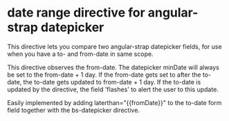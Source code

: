 date range directive for angular-strap datepicker
==================================================

This directive lets you compare two angular-strap datepicker fields, for use when you have a to- and from-date in same scope.

This directive observes the from-date. The datepicker minDate will always be set to the from-date + 1 day.
If the from-date gets set to after the to-date, the to-date gets updated to from-date + 1 day. If the to-date is updated
by the directive, the field 'flashes' to alert the user to this update.

Easily implemented by adding laterthan="{{fromDate}}" to the to-date form field together with the bs-datepicker directive.

